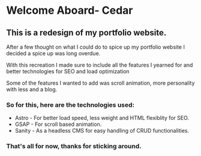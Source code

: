 # Welcome Aboard- Cedar
## This is a redesign of my portfolio website. 

After a few thought on what I could do to spice up my portfolio website I decided a spice up was long overdue.

With this recreation I made sure to include all the features I yearned for and better technologies for SEO and load optimization

Some of the features I wanted to add was scroll animation, more personality with less and a blog.

### So for this, here are the technologies used:

* Astro - For better load speed, less weight and HTML flexiblity for SEO.
* GSAP - For scroll based animation.
* Sanity - As a headless CMS for easy handling of CRUD functionalities.

### That's all for now, thanks for sticking around.
